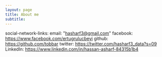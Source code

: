 ```yaml
---
layout: page
title: About me
subtitle:
---
```

social-network-links:
  email: "hasharf3@gmail.com"
  facebook: https://www.facebook.com/ertugrulucbeyi
  github: https://github.com/tobbar
  twitter: https://twitter.com/hasharf3_data?s=09
  LinkedIn: https://www.linkedin.com/in/hassan-asharf-84315b1b4
